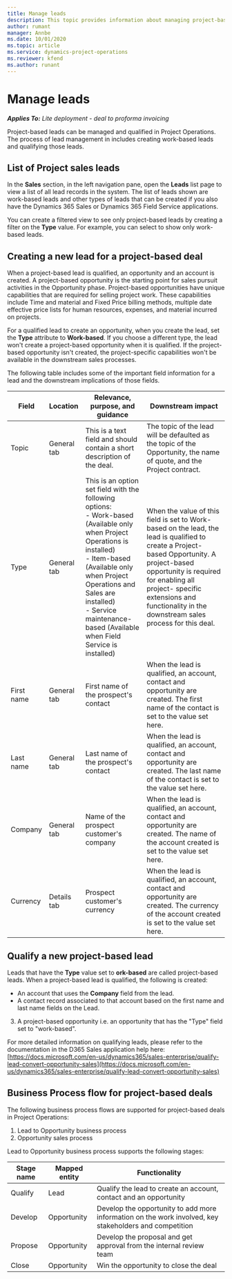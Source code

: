 ```yaml
---
title: Manage leads
description: This topic provides information about managing project-based leads.
author: rumant
manager: Annbe
ms.date: 10/01/2020
ms.topic: article
ms.service: dynamics-project-operations
ms.reviewer: kfend 
ms.author: runant
---
```


# Manage leads

_**Applies To:** Lite deployment - deal to proforma invoicing_

Project-based leads can be managed and qualified in Project Operations. The process of lead management in includes creating work-based leads and qualifying those leads. 

## List of Project sales leads

In the **Sales** section, in the left navigation pane, open the **Leads** list page to view a list of all lead records in the system. The list of leads shown are work-based leads and other types of leads that can be created if you also have the Dynamics 365 Sales or Dynamics 365 Field Service applications.

You can create a filtered view to see only project-based leads by creating a filter on the **Type** value. For example, you can select to show only work-based leads.

## Creating a new lead for a project-based deal

When a project-based lead is qualified, an opportunity and an account is created. A project-based opportunity is the starting point for sales pursuit activities in the Opportunity phase. Project-based opportunities have unique capabilities that are required for selling project work. These capabilities include Time and material and Fixed Price billing methods, multiple date effective price lists for human resources, expenses, and material incurred on projects.

For a qualified lead to create an opportunity, when you create the lead, set the **Type** attribute to **Work-based**. If you choose a different type, the lead won't create a project-based opportunity when it is qualified. If the project-based opportunity isn't created, the project-specific capabilities won't be available in the downstream sales processes.

The following table includes some of the important field information for a lead and the downstream implications of those fields.

| **Field** | **Location** | **Relevance, purpose, and guidance** | **Downstream impact** |
| --- | --- | --- | --- |
| Topic | General tab | This is a text field and should contain a short description of the deal. | The topic of the lead will be defaulted as the topic of the Opportunity, the name of quote, and the Project contract. |
| Type | General tab | This is an option set field with the following options:</br>- Work-based (Available only when Project Operations is installed)</br>- Item-based (Available only when Project Operations and Sales are installed)</br>- Service maintenance-based (Available when Field Service is installed) | When the value of this field is set to Work-based on the lead, the lead is qualified to create a Project-based Opportunity. A project-based opportunity is required for enabling all project- specific extensions and functionality in the downstream sales process for this deal. |
| First name | General tab | First name of the prospect&#39;s contact | When the lead is qualified, an account, contact and opportunity are created. The first name of the contact is set to the value set here. |
| Last name | General tab | Last name of the prospect&#39;s contact | When the lead is qualified, an account, contact and opportunity are created. The last name of the contact is set to the value set here. |
| Company | General tab | Name of the prospect customer&#39;s company | When the lead is qualified, an account, contact and opportunity are created. The name of the account created is set to the value set here. |
| Currency | Details tab | Prospect customer&#39;s currency | When the lead is qualified, an account, contact and opportunity are created. The currency of the account created is set to the value set here. |

## Qualify a new project-based lead

Leads that have the **Type** value set to **ork-based** are called project-based leads. When a project-based lead is qualified, the following is created:

- An account that uses the **Company** field from the lead.
- A contact record associated to that account based on the first name and last name fields on the Lead.
3. A project-based opportunity i.e. an opportunity that has the &quot;Type&quot; field set to &quot;work-based&quot;.

For more detailed information on qualifying leads, please refer to the documentation in the D365 Sales application help here:[https://docs.microsoft.com/en-us/dynamics365/sales-enterprise/qualify-lead-convert-opportunity-sales](https://docs.microsoft.com/en-us/dynamics365/sales-enterprise/qualify-lead-convert-opportunity-sales)

## Business Process flow for project-based deals

The following business process flows are supported for project-based deals in Project Operations:

1. Lead to Opportunity business process
2. Opportunity sales process

Lead to Opportunity business process supports the following stages:

| Stage name | Mapped entity | Functionality |
| --- | --- | --- |
| Qualify | Lead | Qualify the lead to create an account, contact and an opportunity |
| Develop | Opportunity | Develop the opportunity to add more information on the work involved, key stakeholders and competition |
| Propose | Opportunity | Develop the proposal and get approval from the internal review team |
| Close | Opportunity | Win the opportunity to close the deal |
